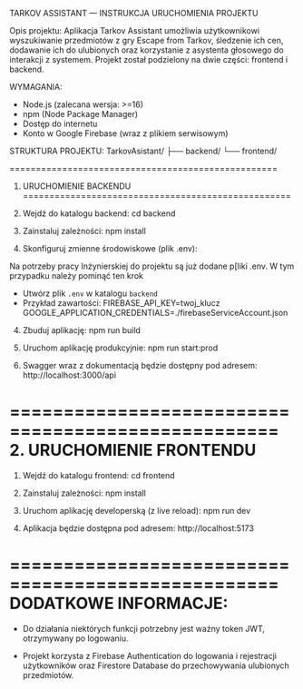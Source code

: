 TARKOV ASSISTANT — INSTRUKCJA URUCHOMIENIA PROJEKTU

Opis projektu:
Aplikacja Tarkov Assistant umożliwia użytkownikowi wyszukiwanie przedmiotów z gry Escape from Tarkov, śledzenie ich cen, dodawanie ich do ulubionych oraz korzystanie z asystenta głosowego do interakcji z systemem. Projekt został podzielony na dwie części: frontend i backend.

WYMAGANIA:
- Node.js (zalecana wersja: >=16)
- npm (Node Package Manager)
- Dostęp do internetu
- Konto w Google Firebase (wraz z plikiem serwisowym)

STRUKTURA PROJEKTU:
TarkovAsistant/
├── backend/
└── frontend/

===================================================
1. URUCHOMIENIE BACKENDU
===================================================

1. Wejdź do katalogu backend:
   cd backend

2. Zainstaluj zależności:
   npm install

3. Skonfiguruj zmienne środowiskowe (plik .env):

Na potrzeby pracy Inżynierskiej do projektu są już dodane p[liki .env. W tym przypadku należy pominąć ten krok

   - Utwórz plik `.env` w katalogu `backend`
   - Przykład zawartości:
     FIREBASE_API_KEY=twoj_klucz
     GOOGLE_APPLICATION_CREDENTIALS=./firebaseServiceAccount.json



4. Zbuduj aplikację:
   npm run build

5. Uruchom aplikację produkcyjnie:
   npm run start:prod

6. Swagger wraz z dokumentacją będzie dostępny pod adresem:
   http://localhost:3000/api

===================================================
2. URUCHOMIENIE FRONTENDU
===================================================

1. Wejdź do katalogu frontend:
   cd frontend

2. Zainstaluj zależności:
   npm install

3. Uruchom aplikację developerską (z live reload):
   npm run dev

4. Aplikacja będzie dostępna pod adresem:
   http://localhost:5173

===================================================
DODATKOWE INFORMACJE:
===================================================

- Do działania niektórych funkcji potrzebny jest ważny token JWT, otrzymywany po logowaniu.

- Projekt korzysta z Firebase Authentication do logowania i rejestracji użytkowników oraz Firestore Database do przechowywania ulubionych przedmiotów.

